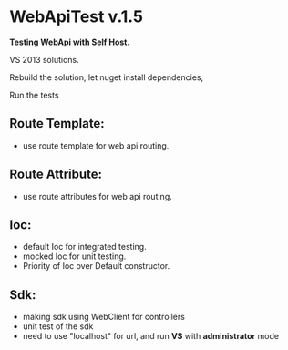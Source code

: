 # WebApiTest v.1.5
**Testing WebApi with Self Host.** 

VS 2013 solutions. 

Rebuild the solution, let nuget install dependencies,

Run the tests


Route Template:
---------------

- use route template for web api routing.

Route Attribute:
----------------

- use route attributes for web api routing.

Ioc:
----
- default Ioc for integrated testing.
- mocked Ioc for unit testing.
- Priority of Ioc over Default constructor.

Sdk:
----
- making sdk using WebClient for controllers
- unit test of the sdk
- need to use "localhost" for url, and run **VS** with **administrator** mode


